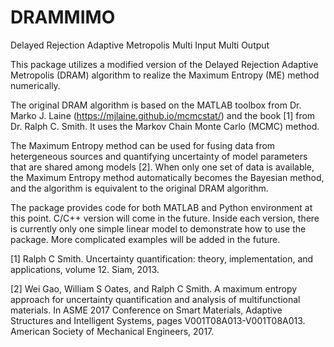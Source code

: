 # DRAMMIMO
Delayed Rejection Adaptive Metropolis Multi Input Multi Output

This package utilizes a modified version of the Delayed Rejection Adaptive Metropolis (DRAM) algorithm to realize the Maximum Entropy (ME) method numerically. 

The original DRAM algorithm is based on the MATLAB toolbox from Dr. Marko J. Laine (https://mjlaine.github.io/mcmcstat/) and the book [1] from Dr. Ralph C. Smith. It uses the Markov Chain Monte Carlo (MCMC) method.

The Maximum Entropy method can be used for fusing data from hetergeneous sources and quantifying uncertainty of model parameters that are shared among models [2]. When only one set of data is available, the Maximum Entropy method automatically becomes the Bayesian method, and the algorithm is equivalent to the original DRAM algorithm.

The package provides code for both MATLAB and Python environment at this point. C/C++ version will come in the future. Inside each version, there is currently only one simple linear model to demonstrate how to use the package. More complicated examples will be added in the future.

[1] Ralph C Smith. Uncertainty quantification: theory, implementation, and applications, volume 12. Siam, 2013.

[2] Wei Gao, William S Oates, and Ralph C Smith. A maximum entropy approach for uncertainty quantification and analysis of multifunctional materials. In ASME 2017 Conference on Smart Materials, Adaptive Structures and Intelligent Systems, pages V001T08A013-V001T08A013. American Society of Mechanical Engineers, 2017.
